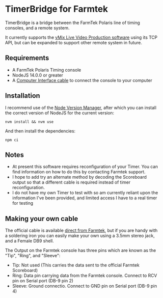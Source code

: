 # TimerBridge for Farmtek

TimerBridge is a bridge between the FarmTek Polaris line of timing consoles, and a remote system.

It currently supports the [vMix Live Video Production software](https://www.vmix.com/) using its TCP API, but can be expanded to support other remote system in future.

## Requirements

* A FarmTek Polaris Timing console
* NodeJS 14.0.0 or greater
* A [Computer Interface cable](https://farmtek.net/computer.html) to connect the console to your computer

## Installation

I recommend use of the [Node Version Manager](https://github.com/nvm-sh/nvm), after which you can install the correct version of NodeJS for the current version:

```
nvm install && nvm use
```

And then install the dependencies:
```
npm ci
```


## Notes

* At present this software requires reconfiguration of your Timer. You can find information on how to do this by contacting Farmtek support.
* I hope to add try an alternate method by decoding the Scoreboard output so that a different cable is required instead of timer reconfiguration.
* I do not have my own Timer to test with so am currently reliant upon the information I've been provided, and limited access I have to a real timer for testing

## Making your own cable

The official cable is available [direct from Farmtek](https://farmtek.net/computer.html), but if you are handy with a soldering iron you can easily make your own using a 3.5mm stereo jack, and a Female DB9 shell.

The Output on the Farmtek console has three pins which are known as the "Tip", "Ring", and "Sleeve":
* Tip: Not used (This carries the data sent to the official Farmtek Scoreboard)
* Ring: Data pin carrying data from the Farmtek console. Connect to RCV pin on Serial port (DB-9 pin 2)
* Sleeve: Ground connectio. Connect to GND pin on Serial port (DB-9 pin 4)
